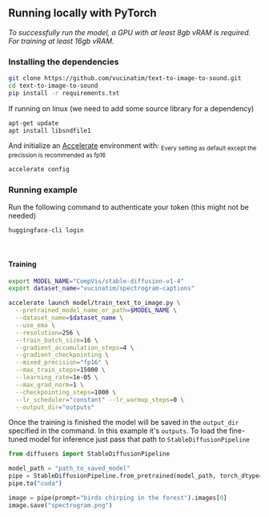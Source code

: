 ## Running locally with PyTorch

_To successfully run the model, a GPU with at least 8gb vRAM is required.
For training at least 16gb vRAM._

### Installing the dependencies

```bash
git clone https://github.com/vucinatim/text-to-image-to-sound.git
cd text-to-image-to-sound
pip install -r requirements.txt
```

If running on linux (we need to add some source library for a dependency)

```bash
apt-get update
apt install libsndfile1
```

And initialize an [Accelerate](https://github.com/huggingface/accelerate/) environment with:
<sub>Every setting as default except the precission is recommended as fp16</sub>

```bash
accelerate config
```

### Running example

Run the following command to authenticate your token (this might not be needed)

```bash
huggingface-cli login
```

<br>

#### Training

```bash
export MODEL_NAME="CompVis/stable-diffusion-v1-4"
export dataset_name="vucinatim/spectrogram-captions"

accelerate launch model/train_text_to_image.py \
  --pretrained_model_name_or_path=$MODEL_NAME \
  --dataset_name=$dataset_name \
  --use_ema \
  --resolution=256 \
  --train_batch_size=16 \
  --gradient_accumulation_steps=4 \
  --gradient_checkpointing \
  --mixed_precision="fp16" \
  --max_train_steps=15000 \
  --learning_rate=1e-05 \
  --max_grad_norm=1 \
  --checkpointing_steps=1000 \
  --lr_scheduler="constant" --lr_warmup_steps=0 \
  --output_dir="outputs"
```

Once the training is finished the model will be saved in the `output_dir` specified in the command. In this example it's `outputs`. To load the fine-tuned model for inference just pass that path to `StableDiffusionPipeline`

```python
from diffusers import StableDiffusionPipeline

model_path = "path_to_saved_model"
pipe = StableDiffusionPipeline.from_pretrained(model_path, torch_dtype=torch.float16)
pipe.to("cuda")

image = pipe(prompt="birds chirping in the forest").images[0]
image.save("spectrogram.png")
```
